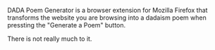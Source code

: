 DADA Poem Generator is a browser extension for Mozilla Firefox that transforms the website you are browsing into a dadaism poem when pressting the "Generate a Poem" button. 

There is not really much to it.
